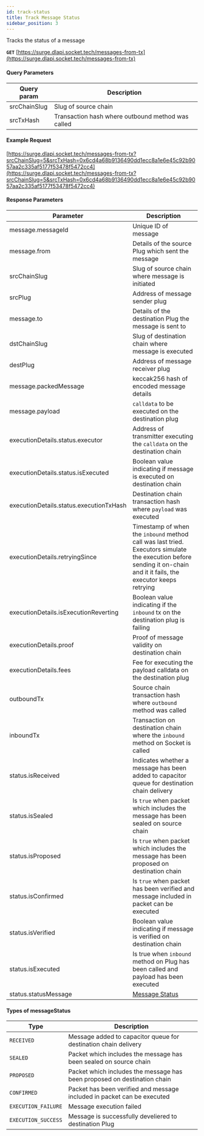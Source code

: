 ```yaml
---
id: track-status
title: Track Message Status
sidebar_position: 3
---
```


Tracks the status of a message 

**`GET`** [https://surge.dlapi.socket.tech/messages-from-tx](https://surge.dlapi.socket.tech/messages-from-tx)

#### Query Parameters
| Query param | Description |
| --- | --- |
| srcChainSlug | Slug of source chain |
| srcTxHash | Transaction hash where outbound method was called |

#### Example Request

[https://surge.dlapi.socket.tech/messages-from-tx?srcChainSlug=5&srcTxHash=0x6cd4a68b9136490dd1ecc8a1e6e45c92b9057aa2c335af5177f53478f5472cc4](https://surge.dlapi.socket.tech/messages-from-tx?srcChainSlug=5&srcTxHash=0x6cd4a68b9136490dd1ecc8a1e6e45c92b9057aa2c335af5177f53478f5472cc4)

#### Response Parameters

| Parameter | Description |
| --- | --- |
| message.messageId | Unique ID of message |
| message.from | Details of the source Plug which sent the message |
| srcChainSlug | Slug of source chain where message is initiated |
| srcPlug | Address of message sender plug |
| message.to | Details of the destination Plug the message is sent to |
| dstChainSlug | Slug of destination chain where message is executed |
| destPlug | Address of message receiver plug |
| message.packedMessage | keccak256 hash of encoded message details  |
| message.payload | `calldata` to be executed on the destination plug |
| executionDetails.status.executor | Address of transmitter executing the `calldata` on the destination chain |
| executionDetails.status.isExecuted | Boolean value indicating if message is executed on destination chain |
| executionDetails.status.executionTxHash | Destination chain transaction hash where `payload` was executed |
| executionDetails.retryingSince | Timestamp of when the `inbound` method call was last tried. Executors simulate the execution before sending it on-chain and it it fails, the executor keeps retrying |
| executionDetails.isExecutionReverting | Boolean value indicating if the `inbound` tx on the destination plug is failing  |
| executionDetails.proof | Proof of message validity on destination chain |
| executionDetails.fees | Fee for executing the payload calldata on the destination plug |
| outboundTx | Source chain transaction hash where `outbound` method was called |
| inboundTx | Transaction on destination chain where the `inbound` method on Socket is called |
| status.isReceived | Indicates whether a message has been added to capacitor queue for destination chain delivery |
| status.isSealed | Is `true` when packet which includes the message has been sealed on source chain |
| status.isProposed | Is `true` when packet which includes the message has been proposed on destination chain |
| status.isConfirmed | Is `true` when packet has been verified and message included in packet can be executed |
| status.isVerified | Boolean value indicating if message is verified on destination chain |
| status.isExecuted | Is true when `inbound` method on Plug has been called and payload has been executed |
| status.statusMessage | [Message Status](#types-of-messagestatus) |


#### Types of messageStatus

| Type | Description |
| --- | --- |
| `RECEIVED` | Message added to capacitor queue for destination chain delivery  |
| `SEALED` | Packet which includes the message has been sealed on source chain |
| `PROPOSED` | Packet which includes the message has been proposed on destination chain |
| `CONFIRMED` | Packet has been verified and message included in packet can be executed |
| `EXECUTION_FAILURE` | Message execution failed |
| `EXECUTION_SUCCESS` | Message is successfully develiered to destination Plug |